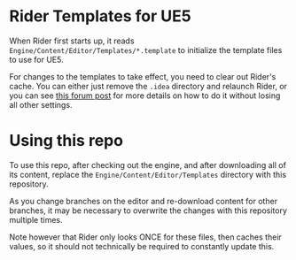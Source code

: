 # Rider Templates for UE5

When Rider first starts up, it reads `Engine/Content/Editor/Templates/*.template` to initialize the
template files to use for UE5.

For changes to the templates to take effect, you need to clear out Rider's cache.  You can either just
remove the `.idea` directory and relaunch Rider, or you can see
[this forum post](https://rider-support.jetbrains.com/hc/en-us/community/posts/360010619699-Rider-for-Unreal-Engine-custom-file-templates)
for more details on how to do it without losing all other settings.

# Using this repo

To use this repo, after checking out the engine, and after downloading all of its content, replace the
`Engine/Content/Editor/Templates` directory with this repository.

As you change branches on the editor and re-download content for other branches, it may be necessary
to overwrite the changes with this repository multiple times.

Note however that Rider only looks ONCE for these files, then caches their values, so it should not technically
be required to constantly update this.
